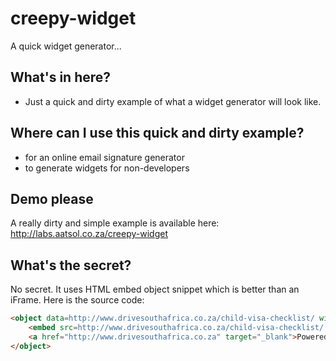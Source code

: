 # creepy-widget
A quick widget generator... 

## What's in here?
- Just a quick and dirty example of what a widget generator will look like. 

## Where can I use this quick and dirty example?
- for an online email signature generator
- to generate widgets for non-developers

## Demo please
A really dirty and simple example is available here: http://labs.aatsol.co.za/creepy-widget

## What's the secret?
No secret. It uses HTML embed object snippet which is better than an iFrame. Here is the source code: 

```html
<object data=http://www.drivesouthafrica.co.za/child-visa-checklist/ width="650" height="500"> 
	<embed src=http://www.drivesouthafrica.co.za/child-visa-checklist/ width="650" height="500"> </embed>
	<a href="http://www.drivesouthafrica.co.za" target="_blank">Powered by Drive South Africa</a>
</object>
```
